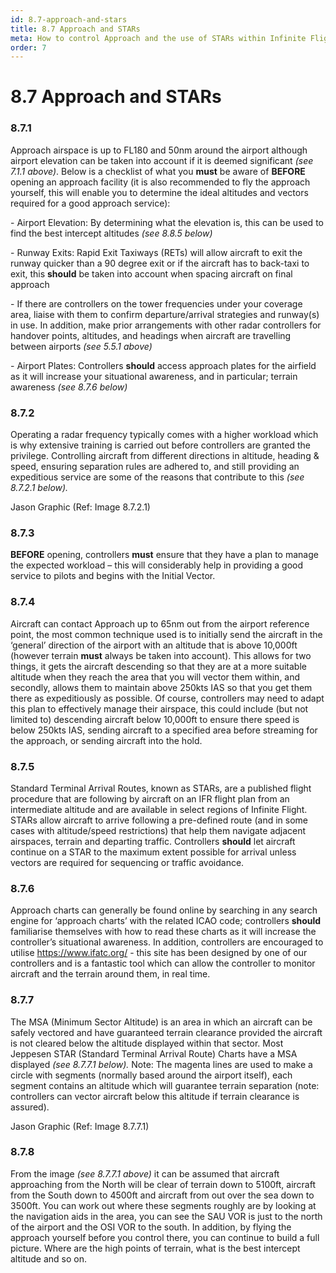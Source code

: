 ```yaml
---
id: 8.7-approach-and-stars
title: 8.7 Approach and STARs
meta: How to control Approach and the use of STARs within Infinite Flight.
order: 7
---
```


# 8.7  Approach and STARs

 

### 8.7.1    

Approach airspace is up to FL180 and 50nm around the airport although airport elevation can be taken into account if it is deemed significant *(see 7.1.1 above)*. Below is a checklist of what you **must** be aware of **BEFORE** opening an approach facility (it is also recommended to fly the approach yourself, this will enable you to determine the ideal altitudes and vectors required for a good approach service):

 

\-    Airport Elevation: By determining what the elevation is, this can be used to find the best intercept altitudes *(see 8.8.5 below)*

\-    Runway Exits: Rapid Exit Taxiways (RETs) will allow aircraft to exit the runway quicker than a 90 degree exit or if the aircraft has to back-taxi to exit, this **should** be taken into account when spacing aircraft on final approach

\-    If there are controllers on the tower frequencies under your coverage area, liaise with them to confirm departure/arrival strategies and runway(s) in use. In addition, make prior arrangements with other radar controllers for handover points, altitudes, and headings when aircraft are travelling between airports *(see 5.5.1 above)*

\-    Airport Plates: Controllers **should** access approach plates for the airfield as it will increase your situational awareness, and in particular; terrain awareness *(see 8.7.6 below)*

 

### 8.7.2    

Operating a radar frequency typically comes with a higher workload which is why extensive training is carried out before controllers are granted the privilege. Controlling aircraft from different directions in altitude, heading & speed, ensuring separation rules are adhered to, and still providing an expeditious service are some of the reasons that contribute to this *(see 8.7.2.1 below).*



Jason Graphic (Ref: Image 8.7.2.1)

 

### 8.7.3    

**BEFORE** opening, controllers **must** ensure that they have a plan to manage the expected workload – this will considerably help in providing a good service to pilots and begins with the Initial Vector.



### 8.7.4    

Aircraft can contact Approach up to 65nm out from the airport reference point, the most common technique used is to initially send the aircraft in the ‘general’ direction of the airport with an altitude that is above 10,000ft (however terrain **must** always be taken into account). This allows for two things, it gets the aircraft descending so that they are at a more suitable altitude when they reach the area that you will vector them within, and secondly, allows them to maintain above 250kts IAS so that you get them there as expeditiously as possible. Of course, controllers may need to adapt this plan to effectively manage their airspace, this could include (but not limited to) descending aircraft below 10,000ft to ensure there speed is below 250kts IAS, sending aircraft to a specified area before streaming for the approach, or sending aircraft into the hold.

 

### 8.7.5

Standard Terminal Arrival Routes, known as STARs, are a published flight procedure that are following by aircraft on an IFR flight plan from an intermediate altitude and are available in select regions of Infinite Flight. STARs allow aircraft to arrive following a pre-defined route (and in some cases with altitude/speed restrictions) that help them navigate adjacent airspaces, terrain and departing traffic. Controllers **should** let aircraft continue on a STAR to the maximum extent possible for arrival unless vectors are required for sequencing or traffic avoidance. 

 

### 8.7.6    

Approach charts can generally be found online by searching in any search engine for ‘approach charts’ with the related ICAO code; controllers **should** familiarise themselves with how to read these charts as it will increase the controller’s situational awareness. In addition, controllers are encouraged to utilise https://www.ifatc.org/ - this site has been designed by one of our controllers and is a fantastic tool which can allow the controller to monitor aircraft and the terrain around them, in real time.

 

### 8.7.7    

The MSA (Minimum Sector Altitude) is an area in which an aircraft can be safely vectored and have guaranteed terrain clearance provided the aircraft is not cleared below the altitude displayed within that sector. Most Jeppesen STAR (Standard Terminal Arrival Route) Charts have a MSA displayed *(see 8.7.7.1 below).* Note: The magenta lines are used to make a circle with segments (normally based around the airport itself), each segment contains an altitude which will guarantee terrain separation (note: controllers can vector aircraft below this altitude if terrain clearance is assured).



Jason Graphic (Ref: Image 8.7.7.1)

 

### 8.7.8

From the image *(see 8.7.7.1 above)* it can be assumed that aircraft approaching from the North will be clear of terrain down to 5100ft, aircraft from the South down to 4500ft and aircraft from out over the sea down to 3500ft. You can work out where these segments roughly are by looking at the navigation aids in the area, you can see the SAU VOR is just to the north of the airport and the OSI VOR to the south. In addition, by flying the approach yourself before you control there, you can continue to build a full picture. Where are the high points of terrain, what is the best intercept altitude and so on.